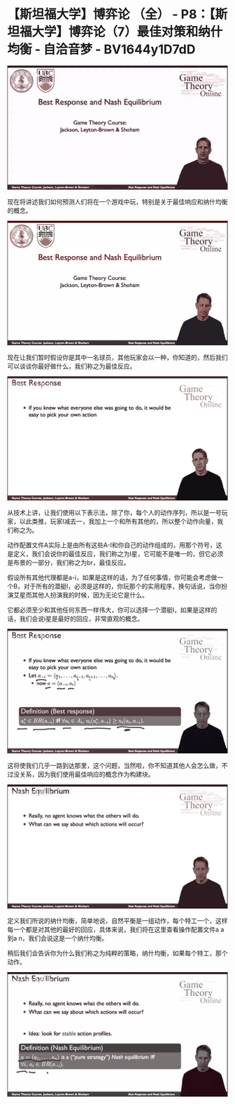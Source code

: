 # 【斯坦福大学】博弈论 （全） - P8：【斯坦福大学】博弈论（7）最佳对策和纳什均衡 - 自洽音梦 - BV1644y1D7dD

![](img/5641002ddfdb258f6c78c9c641cefc15_0.png)

现在将讲述我们如何预测人们将在一个游戏中玩，特别是关于最佳响应和纳什均衡的概念。

![](img/5641002ddfdb258f6c78c9c641cefc15_2.png)

现在让我们暂时假设你是其中一名球员，其他玩家会以一种，你知道的，然后我们可以谈谈你最好做什么，我们称之为最佳反应。



![](img/5641002ddfdb258f6c78c9c641cefc15_4.png)

从技术上讲，让我们使用以下表示法，除了你，每个人的动作序列，所以是一号玩家，以此类推，玩家I减去一，我加上一个和所有其他的，所以整个动作向量，我们称之为。

动作配置文件A实际上是由所有这些A-I和你自己的动作组成的，用那个符号，这是定义，我们会说你的最佳反应，我们称之为I星，它可能不是唯一的，但它必须是布景的一部分，我们称之为br，最佳反应。

假设所有其他代理都是a-i，如果是这样的话，为了任何事情，你可能会考虑做一个B，对于所有的潜艇I，必须是这样的，你玩那个的实用程序，换句话说，当你扮演艾星而其他人扮演我的时候，因为无论它是什么。

它都必须至少和其他任何东西一样伟大，你可以选择一个潜艇I，如果是这样的话，我们会说i星是最好的回应，非常直观的概念。



![](img/5641002ddfdb258f6c78c9c641cefc15_6.png)

这将使我们几乎一路到达那里，这个问题，当然啦，你不知道其他人会怎么做，不过没关系，因为我们使用最佳响应的概念作为构建块。



![](img/5641002ddfdb258f6c78c9c641cefc15_8.png)

定义我们所说的纳什均衡，简单地说，自然平衡是一组动作，每个特工一个，这样每一个都是对其他的最好的回应，具体来说，我们将在这里查看操作配置文件a a到a n，我们会说这是一个纳什均衡。

稍后我们会告诉你为什么我们称之为纯粹的策略，纳什均衡，如果每个特工，那个动作。

![](img/5641002ddfdb258f6c78c9c641cefc15_10.png)